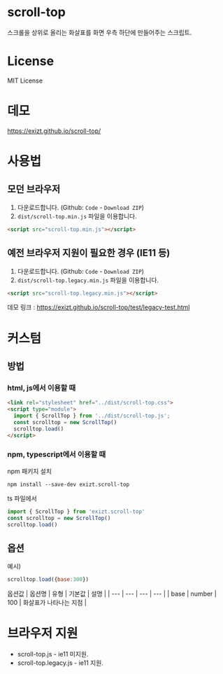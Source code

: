 # scroll-top

스크롤을 상위로 올리는 화살표를 화면 우측 하단에 만들어주는 스크립트.


# License

MIT License


# 데모

https://exizt.github.io/scroll-top/


# 사용법
## 모던 브라우저 

1. 다운로드합니다. (Github: `Code` - `Download ZIP`)
2. `dist/scroll-top.min.js` 파일을 이용합니다. 
```html
<script src="scroll-top.min.js"></script>
```


## 예전 브라우저 지원이 필요한 경우 (IE11 등)

1. 다운로드합니다. (Github: `Code` - `Download ZIP`)
2. `dist/scroll-top.legacy.min.js` 파일을 이용합니다.
```html
<script src="scroll-top.legacy.min.js"></script>
```

데모 링크 : https://exizt.github.io/scroll-top/test/legacy-test.html


# 커스텀
## 방법
### html, js에서 이용할 때
```html
<link rel="stylesheet" href="../dist/scroll-top.css">
<script type="module">
  import { ScrollTop } from '../dist/scroll-top.js';
  const scrolltop = new ScrollTop()
  scrolltop.load()
</script>
```

### npm, typescript에서 이용할 때
npm 패키지 설치
```console
npm install --save-dev exizt.scroll-top
```

ts 파일에서
```ts
import { ScrollTop } from 'exizt.scroll-top'
const scrolltop = new ScrollTop()
scrolltop.load()
```

## 옵션
예시)
```js
scrolltop.load({base:300})
```

옵션값
| 옵션명 | 유형 | 기본값 | 설명 | 
| --- | --- | --- | --- |
| base | number | 100 | 화살표가 나타나는 지점 |


# 브라우저 지원
* scroll-top.js - ie11 미지원. 
* scroll-top.legacy.js - ie11 지원.
